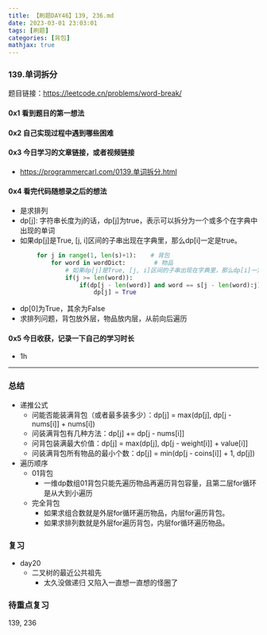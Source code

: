 ```yaml
---
title: 【刷题DAY46】139, 236.md
date: 2023-03-01 23:03:01
tags: [刷题] 
categories: [背包]
mathjax: true 
---
```


### 139.单词拆分 
题目链接：https://leetcode.cn/problems/word-break/

#### 0x1 看到题目的第一想法   

#### 0x2 自己实现过程中遇到哪些困难  

#### 0x3 今日学习的文章链接，或者视频链接
- https://programmercarl.com/0139.单词拆分.html

#### 0x4 看完代码随想录之后的想法
- 是求排列
- dp[j]: 字符串长度为j的话，dp[j]为true，表示可以拆分为一个或多个在字典中出现的单词
- 如果dp[j]是True, [j, i]区间的子串出现在字典里，那么dp[i]一定是true。
```python
        for j in range(1, len(s)+1):    # 背包
            for word in wordDict:        # 物品
                # 如果dp[j]是True, [j, i]区间的子串出现在字典里，那么dp[i]一定是true。（j < i)
                if(j >= len(word)):
                    if(dp[j - len(word)] and word == s[j - len(word):j]):
                        dp[j] = True
```
- dp[0]为True，其余为False
- 求排列问题，背包放外层，物品放内层，从前向后遍历


#### 0x5 今日收获，记录一下自己的学习时长
- 1h

---

### 总结   
- 递推公式
    - 问能否能装满背包（或者最多装多少）：dp[j] = max(dp[j], dp[j - nums[i]] + nums[i])
    - 问装满背包有几种方法：dp[j] += dp[j - nums[i]] 
    - 问背包装满最大价值：dp[j] = max(dp[j], dp[j - weight[i]] + value[i]]
    - 问装满背包所有物品的最小个数：dp[j] = min(dp[j - coins[i]] + 1, dp[j])
- 遍历顺序
    - 01背包
        - 一维dp数组01背包只能先遍历物品再遍历背包容量，且第二层for循环是从大到小遍历
    - 完全背包
        - 如果求组合数就是外层for循环遍历物品，内层for遍历背包。
        - 如果求排列数就是外层for遍历背包，内层for循环遍历物品。


### 复习
- day20
    - 二叉树的最近公共祖先
        - 太久没做递归 又陷入一直想一直想的怪圈了

### 待重点复习   
139, 236